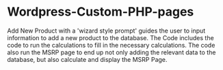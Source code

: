 # Wordpress-Custom-PHP-pages

Add New Product with a  'wizard style prompt' guides the user to input information to add a new product to the database. 
The Code includes the code to run the calculations to fill in the necessary calculations. 
The code also run the MSRP page to end up not only adding the relevant data to the database, but also calculate and display the MSRP Page.
